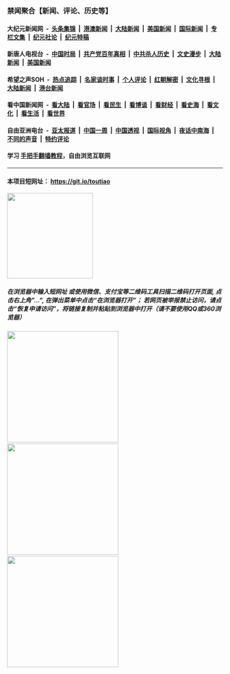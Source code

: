 ### 禁闻聚合【新闻、评论、历史等】

#### 大纪元新闻网 &nbsp;-&nbsp; [头条集锦](indexes/E头条集锦.md?t=02122202) &nbsp;|&nbsp; [港澳新闻](indexes/E港澳新闻.md?t=02122202)  &nbsp;|&nbsp; [大陆新闻](indexes/E大陆新闻.md?t=02122202) &nbsp;|&nbsp; [美国新闻](indexes/E美国新闻.md?t=02122202) &nbsp;|&nbsp; [国际新闻](indexes/E国际新闻.md?t=02122202) &nbsp;|&nbsp; [专栏文集](indexes/E专栏文集.md?t=02122202) &nbsp;|&nbsp; [纪元社论](indexes/E纪元社论.md?t=02122202) &nbsp;|&nbsp; [纪元特稿](indexes/E纪元特稿.md?t=02122202) 

#### 新唐人电视台 &nbsp;-&nbsp; [中国时局](indexes/N中国时局.md?t=02122202) &nbsp;|&nbsp; [共产党百年真相](indexes/N共产党百年真相.md?t=02122202) &nbsp;|&nbsp; [中共杀人历史](indexes/N中共杀人历史.md?t=02122202) &nbsp;|&nbsp; [文史漫步](indexes/N文史漫步.md?t=02122202) &nbsp;|&nbsp; [大陆新闻](indexes/N大陆新闻.md?t=02122202) &nbsp;|&nbsp; [美国新闻](indexes/N美国新闻.md?t=02122202)

#### 希望之声SOH &nbsp;-&nbsp; [热点追踪](indexes/H热点追踪.md?t=02122202) &nbsp;|&nbsp; [名家谈时事](indexes/H名家谈时事.md?t=02122202) &nbsp;|&nbsp; [个人评论](indexes/H个人评论.md?t=02122202)  &nbsp;|&nbsp; [红朝解密](indexes/H红朝解密.md?t=02122202) &nbsp;|&nbsp; [文化寻根](indexes/H文化寻根.md?t=02122202) &nbsp;|&nbsp; [大陆新闻](indexes/H大陆新闻.md?t=02122202) &nbsp;|&nbsp; [港台新闻](indexes/H港台新闻.md?t=02122202)

#### 看中国新闻网 &nbsp;-&nbsp; [看大陆](indexes/S看大陆.md?t=02122202) &nbsp;|&nbsp; [看官场](indexes/S看官场.md?t=02122202) &nbsp;|&nbsp; [看民生](indexes/S看民生.md?t=02122202)  &nbsp;|&nbsp; [看博谈](indexes/S看博谈.md?t=02122202) &nbsp;|&nbsp; [看财经](indexes/S看财经.md?t=02122202) &nbsp;|&nbsp; [看史海](indexes/S看史海.md?t=02122202) &nbsp;|&nbsp; [看文化](indexes/S看文化.md?t=02122202) &nbsp;|&nbsp; [看生活](indexes/S看生活.md?t=02122202) &nbsp;|&nbsp; [看世界](indexes/S看世界.md?t=02122202)

#### 自由亚洲电台 &nbsp;-&nbsp; [亚太报道](indexes/R亚太报道.md?t=02122202) &nbsp;|&nbsp; [中国一周](indexes/R中国一周.md?t=02122202) &nbsp;|&nbsp; [中国透视](indexes/R中国透视.md?t=02122202)  &nbsp;|&nbsp; [国际视角](indexes/R国际视角.md?t=02122202) &nbsp;|&nbsp; [夜话中南海](indexes/R夜话中南海.md?t=02122202) &nbsp;|&nbsp; [不同的声音](indexes/R不同的声音.md?t=02122202) &nbsp;|&nbsp; [特约评论](indexes/R特约评论.md?t=02122202)

#### 学习 [手把手翻墙教程](https://github.com/gfw-breaker/guides/wiki)，自由浏览互联网

----

#### 本项目短网址： https://git.io/toutiao
<img src="https://raw.githubusercontent.com/gfw-breaker/banned-news/master/scripts/img/qr.png" width="200px"/>  

##### 在浏览器中输入短网址 或使用微信、支付宝等二维码工具扫描二维码打开页面, 点击右上角"...", 在弹出菜单中点击“在浏览器打开”； 若网页被举报禁止访问，请点击“恢复申请访问”，将链接复制并粘贴到浏览器中打开（请不要使用QQ或360浏览器）

<img src="https://raw.githubusercontent.com/gfw-breaker/banned-news/master/scripts/img/1.png" width="260px"/> &nbsp; <img src="https://raw.githubusercontent.com/gfw-breaker/banned-news/master/scripts/img/2.png" width="260px"/> &nbsp; <img src="https://raw.githubusercontent.com/gfw-breaker/banned-news/master/scripts/img/3.png" width="260px"/>
